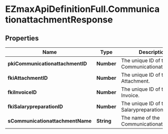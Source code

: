 # EZmaxApiDefinitionFull.CommunicationattachmentResponse

## Properties

Name | Type | Description | Notes
------------ | ------------- | ------------- | -------------
**pkiCommunicationattachmentID** | **Number** | The unique ID of the Communicationattachment | 
**fkiAttachmentID** | **Number** | The unique ID of the Attachment. | [optional] 
**fkiInvoiceID** | **Number** | The unique ID of the Invoice. | [optional] 
**fkiSalarypreparationID** | **Number** | The unique ID of the Salarypreparation. | [optional] 
**sCommunicationattachmentName** | **String** | The name of the Communicationattachment | 


